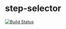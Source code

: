 # step-selector
[![Build Status](https://travis-ci.org/timsly/step-selector.svg?branch=master)](https://travis-ci.org/timsly/step-selector)

